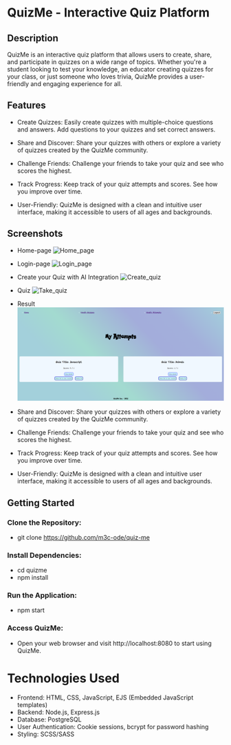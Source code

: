 # QuizMe - Interactive Quiz Platform

## Description

QuizMe is an interactive quiz platform that allows users to create, share, and participate in quizzes on a wide range of topics. Whether you're a student looking to test your knowledge, an educator creating quizzes for your class, or just someone who loves trivia, QuizMe provides a user-friendly and engaging experience for all.

## Features
- Create Quizzes: Easily create quizzes with multiple-choice questions and answers. Add questions to your quizzes and set correct answers.

- Share and Discover: Share your quizzes with others or explore a variety of quizzes created by the QuizMe community.

- Challenge Friends: Challenge your friends to take your quiz and see who scores the highest.

- Track Progress: Keep track of your quiz attempts and scores. See how you improve over time.

- User-Friendly: QuizMe is designed with a clean and intuitive user interface, making it accessible to users of all ages and backgrounds.

## Screenshots

- Home-page
![Home_page](https://github.com/m3c-ode/quiz-me/blob/documents/new-screens/documents/screenshots/quizme-home.png)

- Login-page
![Login_page](https://github.com/m3c-ode/quiz-me/blob/documents/new-screens/documents/screenshots/quizme-login.png)

- Create your Quiz with AI Integration
![Create_quiz](https://github.com/m3c-ode/quiz-me/blob/documents/new-screens/documents/screenshots/quizme-create-with-ai.gif)

- Quiz
![Take_quiz](https://github.com/m3c-ode/quiz-me/blob/documents/new-screens/documents/screenshots/quizme-take-quiz.png)

- Result
![Attempt_page](https://github.com/m3c-ode/quiz-me/blob/hinali-README/documents/screenshots/Attempts_results.png)


- Share and Discover: Share your quizzes with others or explore a variety of quizzes created by the QuizMe community.

- Challenge Friends: Challenge your friends to take your quiz and see who scores the highest.

- Track Progress: Keep track of your quiz attempts and scores. See how you improve over time.

- User-Friendly: QuizMe is designed with a clean and intuitive user interface, making it accessible to users of all ages and backgrounds.

## Getting Started

### Clone the Repository:

- git clone https://github.com/m3c-ode/quiz-me

### Install Dependencies:

- cd quizme
- npm install

### Run the Application:

- npm start

### Access QuizMe:

- Open your web browser and visit http://localhost:8080 to start using QuizMe.

# Technologies Used
- Frontend: HTML, CSS, JavaScript, EJS (Embedded JavaScript templates)
- Backend: Node.js, Express.js
- Database: PostgreSQL
- User Authentication: Cookie sessions, bcrypt for password hashing
- Styling: SCSS/SASS
